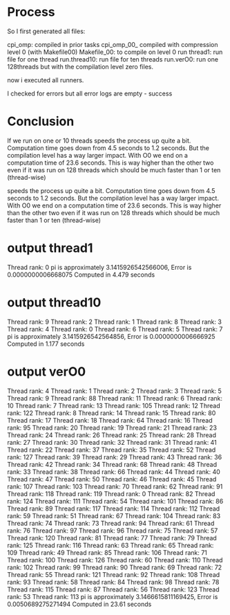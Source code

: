 # Process
So I first generated all files:

cpi_omp: compiled in prior tasks
cpi_omp_00_ compiled with compression level 0 (with Makefile00)
Makefile_00: to compile on level 0
run thread1: run file for one thread
run.thread10: run file for ten threads
run.verO0: run one 128threads but with the compilation level zero files.

now i executed all runners.

I checked for errors but all error logs are empty - success

# Conclusion
If we run on one or 10 threads speeds the process up quite a bit. Computation time goes down from 4.5 seconds to 1.2 seconds. But the compilation level has a way larger impact. With O0 we end on a computation time of 23.6 seconds. This is way higher than the other two even if it was run on 128 threads which should be much faster than 1 or ten (thread-wise)

speeds the process up quite a bit. Computation time goes down from 4.5 seconds to 1.2 seconds. But the compilation level has a way larger impact. With O0 we end on a computation time of 23.6 seconds. This is way higher than the other two even if it was run on 128 threads which should be much faster than 1 or ten (thread-wise)




# output thread1
Thread rank: 0
pi is approximately 3.1415926542566006, Error is 0.0000000006668075
Computed in 4.479 seconds

# output thread10

Thread rank: 9
Thread rank: 2
Thread rank: 1
Thread rank: 8
Thread rank: 3
Thread rank: 4
Thread rank: 0
Thread rank: 6
Thread rank: 5
Thread rank: 7
pi is approximately 3.1415926542564856, Error is 0.0000000006666925
Computed in 1.177 seconds

# output verO0

Thread rank: 4
Thread rank: 1
Thread rank: 2
Thread rank: 3
Thread rank: 5
Thread rank: 9
Thread rank: 88
Thread rank: 11
Thread rank: 6
Thread rank: 10
Thread rank: 7
Thread rank: 13
Thread rank: 105
Thread rank: 12
Thread rank: 122
Thread rank: 8
Thread rank: 14
Thread rank: 15
Thread rank: 80
Thread rank: 17
Thread rank: 18
Thread rank: 64
Thread rank: 16
Thread rank: 95
Thread rank: 20
Thread rank: 19
Thread rank: 21
Thread rank: 23
Thread rank: 24
Thread rank: 26
Thread rank: 25
Thread rank: 28
Thread rank: 27
Thread rank: 30
Thread rank: 32
Thread rank: 31
Thread rank: 41
Thread rank: 22
Thread rank: 37
Thread rank: 35
Thread rank: 52
Thread rank: 127
Thread rank: 39
Thread rank: 29
Thread rank: 43
Thread rank: 36
Thread rank: 42
Thread rank: 34
Thread rank: 68
Thread rank: 48
Thread rank: 33
Thread rank: 38
Thread rank: 66
Thread rank: 44
Thread rank: 40
Thread rank: 47
Thread rank: 50
Thread rank: 46
Thread rank: 45
Thread rank: 107
Thread rank: 103
Thread rank: 70
Thread rank: 62
Thread rank: 91
Thread rank: 118
Thread rank: 119
Thread rank: 0
Thread rank: 82
Thread rank: 124
Thread rank: 111
Thread rank: 54
Thread rank: 101
Thread rank: 86
Thread rank: 89
Thread rank: 117
Thread rank: 114
Thread rank: 112
Thread rank: 59
Thread rank: 51
Thread rank: 67
Thread rank: 104
Thread rank: 83
Thread rank: 74
Thread rank: 73
Thread rank: 94
Thread rank: 61
Thread rank: 76
Thread rank: 97
Thread rank: 96
Thread rank: 75
Thread rank: 57
Thread rank: 120
Thread rank: 81
Thread rank: 77
Thread rank: 79
Thread rank: 125
Thread rank: 116
Thread rank: 63
Thread rank: 65
Thread rank: 109
Thread rank: 49
Thread rank: 85
Thread rank: 106
Thread rank: 71
Thread rank: 100
Thread rank: 126
Thread rank: 60
Thread rank: 110
Thread rank: 102
Thread rank: 99
Thread rank: 90
Thread rank: 69
Thread rank: 72
Thread rank: 55
Thread rank: 121
Thread rank: 92
Thread rank: 108
Thread rank: 93
Thread rank: 58
Thread rank: 84
Thread rank: 98
Thread rank: 78
Thread rank: 115
Thread rank: 87
Thread rank: 56
Thread rank: 123
Thread rank: 53
Thread rank: 113
pi is approximately 3.1466615811169425, Error is 0.0050689275271494
Computed in 23.61 seconds
